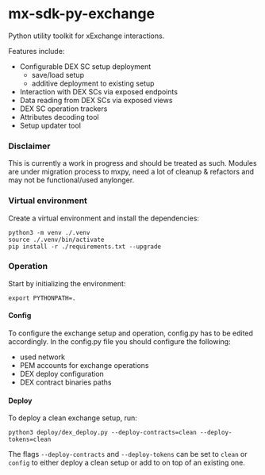 # mx-sdk-py-exchange
Python utility toolkit for xExchange interactions.

Features include:
- Configurable DEX SC setup deployment
  - save/load setup
  - additive deployment to existing setup
- Interaction with DEX SCs via exposed endpoints
- Data reading from DEX SCs via exposed views
- DEX SC operation trackers
- Attributes decoding tool
- Setup updater tool

### Disclaimer
This is currently a work in progress and should be treated as such.
Modules are under migration process to mxpy, need a lot of cleanup & refactors and may not be functional/used anylonger.

### Virtual environment

Create a virtual environment and install the dependencies:

```
python3 -m venv ./.venv
source ./.venv/bin/activate
pip install -r ./requirements.txt --upgrade
```

### Operation
Start by initializing the environment:
```
export PYTHONPATH=.
```

#### Config
To configure the exchange setup and operation, config.py has to be edited accordingly.
In the config.py file you should configure the following:
- used network
- PEM accounts for exchange operations
- DEX deploy configuration
- DEX contract binaries paths

#### Deploy
To deploy a clean exchange setup, run:
```
python3 deploy/dex_deploy.py --deploy-contracts=clean --deploy-tokens=clean
```
The flags `--deploy-contracts` and `--deploy-tokens` can be set to `clean` or `config` to either deploy a clean setup 
or add to on top of an existing one.